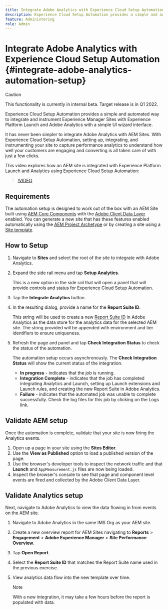 ```yaml
---
title: Integrate Adobe Analytics with Experience Cloud Setup Automation
description: Experience Cloud Setup Automation provides a simple and automated way to integrate and instrument Experience Manager Sites with Experience Platform Launch and Adobe Analytics with a simple UI wizard interface. Learn how to use the automated setup with your own site.
feature: Administering
role: Admin
---
```


# Integrate Adobe Analytics with Experience Cloud Setup Automation {#integrate-adobe-analytics-automation-setup}

>[!CAUTION]
>
> This functionality is currently in internal beta. Target release is in Q1 2022.

Experience Cloud Setup Automation provides a simple and automated way to integrate and instrument Experience Manager Sites with Experience Platform Launch and Adobe Analytics with a simple UI wizard interface.

It has never been simpler to integrate Adobe Analytics with AEM Sites. With Experience Cloud Setup Automation, setting up, integrating, and instrumenting your site to capture performance analytics to understand how well your customers are engaging and converting is all taken care of with just a few clicks.

This video explores how an AEM site is integrated with Experience Platform Launch and Analytics using Experience Cloud Setup Automation:

>[!VIDEO](https://video.tv.adobe.com/v/339605/?quality=12)

## Requirements

The automation setup is designed to work out of the box with an AEM Site built using [AEM Core Components](https://experienceleague.adobe.com/docs/experience-manager-core-components/using/introduction.html) with the [Adobe Client Data Layer](https://experienceleague.adobe.com/docs/experience-manager-core-components/using/developing/data-layer/overview.html) enabled. You can generate a new site that has these features enabled automatically using the [AEM Project Archetype](https://experienceleague.adobe.com/docs/experience-manager-core-components/using/developing/archetype/overview.html) or by creating a site using a [Site template](/help/journey-sites/quick-site/create-site.md).

## How to Setup

1. Navigate to **Sites** and select the root of the site to integrate with Adobe Analytics.
1. Expand the side rail menu and tap **Setup Analytics**.

    This is a new option in the side rail that will open a panel that will provide controls and status for Experience Cloud Setup Automation. 
1. Tap the **Integrate Analytics** button.
1. In the resulting dialog, provide a name for the **Report Suite ID**.

    This string will be used to create a new [Report Suite ID](https://experienceleague.adobe.com/docs/analytics/admin/manage-report-suites/new-report-suite/t-create-a-report-suite.html?lang=en) in Adobe Analytics as the data store for the analytics data for the selected AEM site. The string provided will be appended with environment and tier identifiers to ensure uniqueness.

1. Refresh the page and panel and tap **Check Integration Status** to check the status of the automation.

    The automation setup occurs asynchronously. The **Check Integration Status** will show the current status of the integration.

    * **In progress** - indicates that the job is running.
    * **Integration Complete** - indicates that the job has completed integrating Analytics and Launch, setting up Launch extensions and Launch rules, and creating the new Report Suite in Adobe Analytics.
    * **Failure** - indicates that the automated job was unable to complete successfully. Check the log files for this job by clicking on the Logs link.

## Validate AEM setup

Once the automation is complete, validate that your site is now firing the Analytics events.

1. Open up a page in your site using the **Sites Editor**.
1. Use the **View as Published** option to load a published version of the page.
1. Use the browser's developer tools to inspect the network traffic and that **Launch** and `AppMeasurement.js` files are now being loaded.
1. Inspect the browser's console to see that page and component level events are fired and collected by the Adobe Client Data Layer.

## Validate Analytics setup

Next, navigate to Adobe Analytics to view the data flowing in from events on the AEM site.

1. Navigate to Adobe Analytics in the same IMS Org as your AEM site.
1. Create a new overview report for AEM Sites navigating to **Reports** > **Engagement** > **Adobe Experience Manager** > **Site Performance Overview**.
1. Tap **Open Report**.
1. Select the **Report Suite ID** that matches the Report Suite name used in the previous exercise.
1. View analytics data flow into the new template over time.

    >[!NOTE]
    >
    > With a new integration, it may take a few hours before the report is populated with data.
